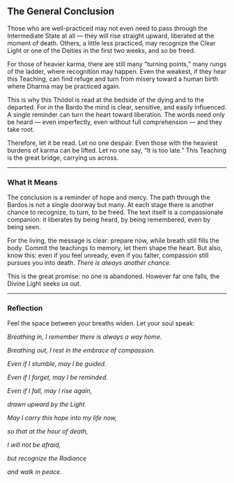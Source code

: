 ## The General Conclusion

Those who are well-practiced may not even need to pass through the Intermediate State at all — they will rise straight upward, liberated at the moment of death. Others, a little less practiced, may recognize the Clear Light or one of the Deities in the first two weeks, and so be freed.

For those of heavier karma, there are still many “turning points,” many rungs of the ladder, where recognition may happen. Even the weakest, if they hear this Teaching, can find refuge and turn from misery toward a human birth where Dharma may be practiced again.

This is why this Thödol is read at the bedside of the dying and to the departed. For in the Bardo the mind is clear, sensitive, and easily influenced. A single reminder can turn the heart toward liberation. The words need only be heard — even imperfectly, even without full comprehension — and they take root.

Therefore, let it be read. Let no one despair. Even those with the heaviest burdens of karma can be lifted. Let no one say, “It is too late.” This Teaching is the great bridge, carrying us across.

---

### What It Means

The conclusion is a reminder of hope and mercy. The path through the Bardos is not a single doorway but many. At each stage there is another chance to recognize, to turn, to be freed. The text itself is a compassionate companion: it liberates by being heard, by being remembered, even by being seen.

For the living, the message is clear: prepare now, while breath still fills the body. Commit the teachings to memory, let them shape the heart. But also, know this: even if you feel unready, even if you falter, compassion still pursues you into death. *There is always another chance.*

This is the great promise: no one is abandoned. However far one falls, the Divine Light seeks us out.

---


### Reflection


Feel the space between your breaths widen. Let your soul speak:


*Breathing in, I remember there is always a way home.*

*Breathing out, I rest in the embrace of compassion.*


*Even if I stumble, may I be guided.*

*Even if I forget, may I be reminded.*

*Even if I fall, may I rise again,*

*drawn upward by the Light.*


*May I carry this hope into my life now,*

*so that at the hour of death,*

*I will not be afraid,*

*but recognize the Radiance*

*and walk in peace.*
